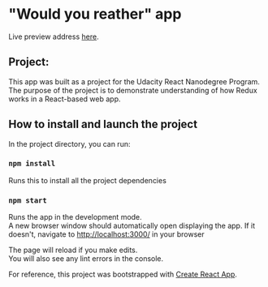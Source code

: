 # "Would you reather" app

Live preview address [here](https://udacity-would-you-rather.vercel.app/).

## Project:

This app was built as a  project for the Udacity React Nanodegree Program. The purpose of the project is to demonstrate understanding of how Redux works in a React-based web app.

## How to install and launch the project

In the project directory, you can run:

### `npm install`

Runs this to install all the project dependencies

### `npm start`

Runs the app in the development mode.<br>
A new browser window should automatically open displaying the app.  If it doesn't, navigate to [http://localhost:3000/](http://localhost:3000/) in your browser

The page will reload if you make edits.<br>
You will also see any lint errors in the console.

For reference, this project was bootstrapped with [Create React App](https://github.com/facebook/create-react-app).
